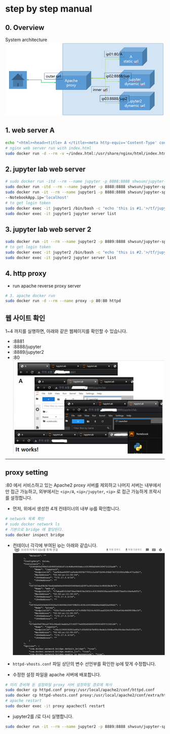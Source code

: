 # step by step manual  
## 0. Overview  
System architecture  
![System architecture](../docs/images/rproxy-outline.png)   

## 1. web server A  
```bash
echo "<html><head><title> A </title><meta http-equiv='Content-Type' content='text/html; charset=utf-8' /></head><body><h1> A </h1></body></html>" > ~/index.html 
# nginx web server run with index.html  
sudo docker run -d --rm -v ~/index.html:/usr/share/nginx/html/index.html -p 8881:80 --name web-a nginx  
```

## 2. jupyter lab web server  
```bash
# sudo docker run -itd --rm --name jupyter -p 8888:8888 shwsun/jupyter-spark jupyter lab --allow-root --ip='*' --NotebookApp.allow_origin='*' --NotebookApp.notebook_dir='/tf' --workspace='/tf' --NotebookApp.token='' --NotebookApp.password='' --NotebookApp.base_url='/jupyter'
sudo docker run -itd --rm --name jupyter -p 8888:8888 shwsun/jupyter-spark jupyter lab --allow-root --ip='*' --NotebookApp.allow_origin='*' --NotebookApp.notebook_dir='/tf' --workspace='/tf' --NotebookApp.base_url='/jupyter'   
sudo docker run -it --rm --name jupyter1 -p 8888:8888 shwsun/jupyter-spark jupyter lab --allow-root --ip='*' --NotebookApp.allow_origin='*' --NotebookApp.notebook_dir='/tf' --workspace='/tf' --NotebookApp.base_url='/jupyter1' --NotebookApp.trust_xheaders=True 
--NotebookApp.ip='localhost'
# to get login token  
sudo docker exec -it jupyter1 /bin/bash -c "echo 'this is #1.'>/tf/jupyter1.txt"
sudo docker exec -it jupyter1 jupyter server list  
```
## 3. jupyter lab web server 2    
```bash
sudo docker run -it --rm --name jupyter2 -p 8889:8888 shwsun/jupyter-spark jupyter lab --allow-root --ip='*' --NotebookApp.allow_origin='*' --NotebookApp.notebook_dir='/tf' --workspace='/tf' --NotebookApp.base_url='/jupyter2' --NotebookApp.trust_xheaders=True 
# to get login token  
sudo docker exec -it jupyter2 /bin/bash -c "echo 'this is #2.'>/tf/jupyter2.txt"
sudo docker exec -it jupyter2 jupyter server list  
```
## 4. http proxy  
- run apache reverse proxy server  
```bash
# 3. apache docker run
sudo docker run -d --rm --name proxy -p 80:80 httpd
```

## 웹 사이트 확인  
1~4 까지를 실행하면, 아래와 같은 웹페이지를 확인할 수 있습니다.  
- <ip>:8881 
- <ip>:8888/jupyter  
- <ip>:8889/jupyter2  
- <ip>:80  
![Web pages](../docs/images/webpages.png)  

---  
## proxy setting  
<ip>:80 에서 서비스하고 있는 Apache2 proxy 서버를 제외하고 나머지 서버는 내부에서만 접근 가능하고, 
외부에서는 `<ip>/A`, `<ip>/jupyter`, `<ip>` 로 접근 가능하게 프락시를 설정합니다.  

- 먼저, 위에서 생성한 4개 컨테이너의 내부 ip를 확인합니다. 
```bash
# network 목록 확인  
# sudo docker network ls 
# 기본으로 bridge 에 할당된다.  
sudo docker inspect bridge  
```
- 컨테이너 각각에 부여된 ip는 아래와 같습니다. 
![Container IPs](../docs/images/docker-network-ip.png)   


- `httpd-vhosts.conf` 파일 상단의 변수 선언부를 확인한 ip에 맞게 수정합니다.  
- 수정한 설정 파일을 apache 서버에 배포합니다.  
```bash
# 미리 준비해 둔 설정파일 proxy 서버 설정파일 경로에 복사  
sudo docker cp httpd.conf proxy:/usr/local/apache2/conf/httpd.conf
sudo docker cp httpd-vhosts.conf proxy:/usr/local/apache2/conf/extra/httpd-vhosts.conf  
# apache restart 
sudo docker exec -it proxy apachectl restart

```

- jupyter2를 /로 다시 실행합니다.  
```bash
sudo docker run -it --rm --name jupyter2 -p 8889:8888 shwsun/jupyter-spark jupyter lab --allow-root --ip='*' --NotebookApp.allow_origin='*' --NotebookApp.notebook_dir='/tf' --workspace='/tf' --NotebookApp.base_url='/jupyter2' --NotebookApp.trust_xheaders=True  
```

